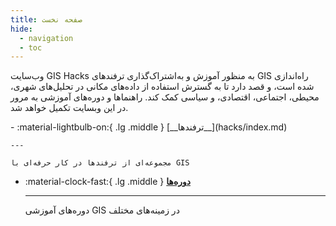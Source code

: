 ```yaml
---
title: صفحه نخست
hide:
  - navigation
  - toc
---
```

وب‌سایت GIS Hacks به منظور آموزش و به‌اشتراک‌گذاری ترفند‌های GIS راه‌اندازی شده است، و قصد دارد تا به گسترش استفاده از داده‌های مکانی در تحلیل‌های شهری، محیطی، اجتماعی، اقتصادی، و سیاسی کمک کند. راهنماها و دوره‌های آموزشی به مرور در این وبسایت تکمیل خواهد شد.

<div class="grid cards" markdown>
-   :material-lightbulb-on:{ .lg .middle } [__ترفندها__](hacks/index.md)

    ---

    مجموعه‌ای از ترفندها در کار حرفه‌ای با GIS


-   :material-clock-fast:{ .lg .middle } [__دوره‌ها__](courses/index.md)

    ---

    دوره‌های آموزشی GIS در زمینه‌های مختلف


</div>